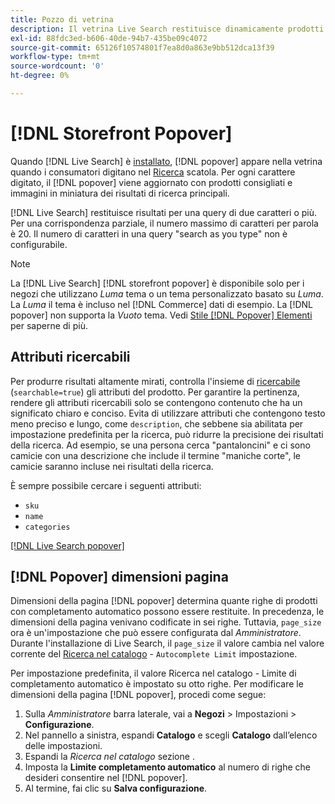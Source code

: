 ```yaml
---
title: Pozzo di vetrina
description: Il vetrina Live Search restituisce dinamicamente prodotti e miniature consigliati.
exl-id: 88fdc3ed-b606-40de-94b7-435be09c4072
source-git-commit: 65126f10574801f7ea8d0a863e9bb512dca13f39
workflow-type: tm+mt
source-wordcount: '0'
ht-degree: 0%

---
```


# [!DNL Storefront Popover]

Quando [!DNL Live Search] è [installato](install.md), [!DNL popover] appare nella vetrina quando i consumatori digitano nel [Ricerca](https://docs.magento.com/user-guide/catalog/search-quick.html) scatola. Per ogni carattere digitato, il [!DNL popover] viene aggiornato con prodotti consigliati e immagini in miniatura dei risultati di ricerca principali.

[!DNL Live Search] restituisce risultati per una query di due caratteri o più. Per una corrispondenza parziale, il numero massimo di caratteri per parola è 20. Il numero di caratteri in una query &quot;search as you type&quot; non è configurabile.

>[!NOTE]
>
>La [!DNL Live Search] [!DNL storefront popover] è disponibile solo per i negozi che utilizzano *Luma* tema o un tema personalizzato basato su *Luma*. La *Luma* il tema è incluso nel [!DNL Commerce] dati di esempio. La [!DNL popover] non supporta la *Vuoto* tema. Vedi [Stile [!DNL Popover] Elementi](storefront-popover-styling.md) per saperne di più.

## Attributi ricercabili

Per produrre risultati altamente mirati, controlla l&#39;insieme di [ricercabile](https://docs.magento.com/user-guide/stores/attributes-product.html#storefront-properties) (`searchable=true`) gli attributi del prodotto. Per garantire la pertinenza, rendere gli attributi ricercabili solo se contengono contenuto che ha un significato chiaro e conciso. Evita di utilizzare attributi che contengono testo meno preciso e lungo, come `description`, che sebbene sia abilitata per impostazione predefinita per la ricerca, può ridurre la precisione dei risultati della ricerca. Ad esempio, se una persona cerca &quot;pantaloncini&quot; e ci sono camicie con una descrizione che include il termine &quot;maniche corte&quot;, le camicie saranno incluse nei risultati della ricerca.

È sempre possibile cercare i seguenti attributi:

* `sku`
* `name`
* `categories`

[[!DNL Live Search popover]](assets/storefront-search-as-you-type.png)

## [!DNL Popover] dimensioni pagina

Dimensioni della pagina [!DNL popover] determina quante righe di prodotti con completamento automatico possono essere restituite. In precedenza, le dimensioni della pagina venivano codificate in sei righe. Tuttavia, `page_size` ora è un&#39;impostazione che può essere configurata dal *Amministratore*. Durante l&#39;installazione di Live Search, il `page_size` il valore cambia nel valore corrente del [Ricerca nel catalogo](https://docs.magento.com/user-guide/configuration/catalog/catalog.html#catalog-search) - `Autocomplete Limit` impostazione.

Per impostazione predefinita, il valore Ricerca nel catalogo - Limite di completamento automatico è impostato su otto righe. Per modificare le dimensioni della pagina [!DNL popover], procedi come segue:

1. Sulla *Amministratore* barra laterale, vai a **Negozi** > Impostazioni > **Configurazione**.
1. Nel pannello a sinistra, espandi **Catalogo** e scegli **Catalogo** dall’elenco delle impostazioni.
1. Espandi la *Ricerca nel catalogo* sezione .
1. Imposta la **Limite completamento automatico** al numero di righe che desideri consentire nel [!DNL popover].
1. Al termine, fai clic su **Salva configurazione**.
